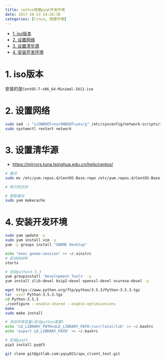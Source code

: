 ```yaml
---
title: centos搭建pyqt开发环境
date: 2017-10-23 14:26:38
categories: [linux, 搭建环境]
---
```


<!-- TOC -->

- [1. iso版本](#1-iso版本)
- [2. 设置网络](#2-设置网络)
- [3. 设置清华源](#3-设置清华源)
- [4. 安装开发环境](#4-安装开发环境)

<!-- /TOC -->

# 1. iso版本
安装的是`CentOS-7-x86_64-Minimal-1611.iso`

# 2. 设置网络
```bash
sudo sed -i "s/ONBOOT=no/ONBOOT=yes/g" /etc/sysconfig/network-scripts/ifcfg-ens33
sudo systemctl restart network
```

# 3. 设置清华源
* https://mirrors.tuna.tsinghua.edu.cn/help/centos/

```bash
# 备份
sudo mv /etc/yum.repos.d/CentOS-Base.repo /etc/yum.repos.d/CentOS-Base.repo.bak

# 拷贝网页的

# 更新缓存
sudo yum makecache
```


# 4. 安装开发环境
```bash
sudo yum update -y
sudo yum install vim -y
yum -y groups install "GNOME Desktop" 

echo "exec gnome-session" >> ~/.xinitrc
# 启动GNOME
startx

# 安装python3.5.3
yum groupinstall 'Development Tools' -y
yum install zlib-devel bzip2-devel openssl-devel ncurese-devel -y

wget https://www.python.org/ftp/python/3.5.3/Python-3.5.3.tgz
tar -xvzf Python-3.5.3.tgz
cd Python-3.5.3
./configure --enable-shared --enable-optimizations
make
sudo make install

# 添加环境变量(启动python需要)
echo 'LD_LIBRARY_PATH=$LD_LIBRARY_PATH:/usr/local/lib' >> ~/.bashrc
echo 'export LD_LIBRARY_PATH' >> ~/.bashrc

# 安装pyqt5
pip3 install pyqt5

git clone git@gitlab.com:yqsy021/spx_client_test.git
```
